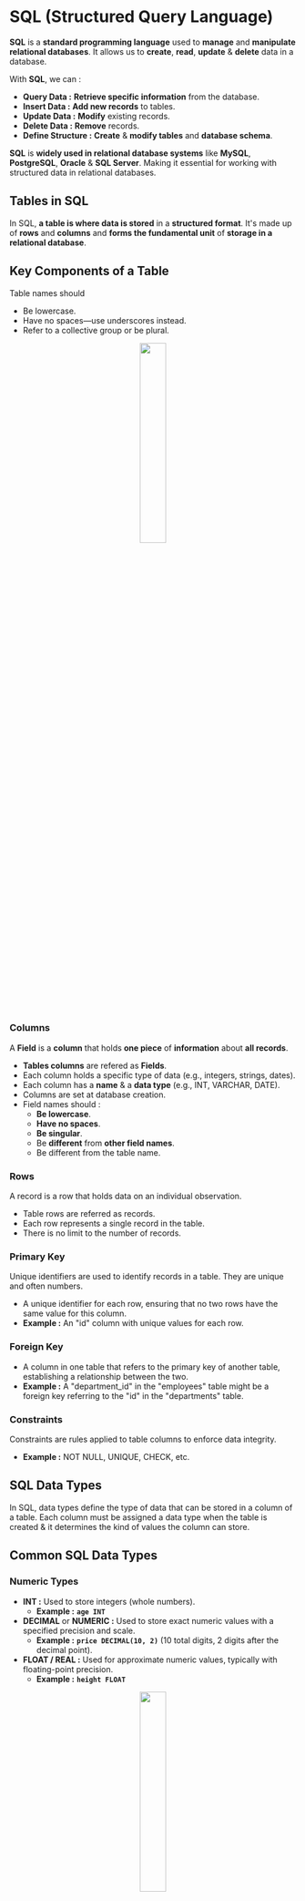 # SQL (Structured Query Language)
**SQL** is a **standard programming language** used to **manage** and **manipulate relational databases**. It allows us to **create**, **read**, **update** & **delete** data in a database.

With **SQL**, we can :
- **Query Data :** **Retrieve specific information** from the database.
- **Insert Data :** **Add new records** to tables.
- **Update Data :** **Modify** existing records.
- **Delete Data :** **Remove** records.
- **Define Structure :** **Create** & **modify tables** and **database schema**.

**SQL** is **widely used in relational database systems** like **MySQL**, **PostgreSQL**, **Oracle** & **SQL Server**. Making it essential for working with structured data in relational databases.
## Tables in SQL
In SQL, **a table is where data is stored** in a **structured format**. It's made up of **rows** and **columns** and **forms the fundamental unit** of **storage in a relational database**.
## Key Components of a Table
Table names should 
- Be lowercase.
- Have no spaces—use underscores instead.
- Refer to a collective group or be plural.
<div align="center">
    <img src="Diagram" width=30%>
</div>

### Columns
A **Field** is a **column** that holds **one piece** of **information** about **all records**.
- **Tables columns** are refered as **Fields**.
- Each column holds a specific type of data (e.g., integers, strings, dates).
- Each column has a **name** & a **data type** (e.g., INT, VARCHAR, DATE).
- Columns are set at database creation.
- Field names should :
    - **Be lowercase**.
    - **Have no spaces**.
    - **Be singular**.
    - Be **different** from **other field names**.
    - Be different from the table name.
### Rows
A record is a row that holds data on an individual observation.
- Table rows are referred as records.
- Each row represents a single record in the table.
- There is no limit to the number of records.
### Primary Key
Unique identifiers are used to identify records in a table. They are unique and often numbers.
- A unique identifier for each row, ensuring that no two rows have the same value for this column.
- **Example :** An "id" column with unique values for each row.
### Foreign Key
- A column in one table that refers to the primary key of another table, establishing a relationship between the two.
- **Example :** A "department_id" in the "employees" table might be a foreign key referring to the "id" in the "departments" table.
### Constraints
Constraints are rules applied to table columns to enforce data integrity. 
- **Example :** NOT NULL, UNIQUE, CHECK, etc.
## SQL Data Types
In SQL, data types define the type of data that can be stored in a column of a table. Each column must be assigned a data type when the table is created & it determines the kind of values the column can store.
## Common SQL Data Types
### Numeric Types
- **INT :** Used to store integers (whole numbers).
    - **Example :** **`age INT`**
- **DECIMAL** or **NUMERIC :** Used to store exact numeric values with a specified precision and scale.
    - **Example :** **`price DECIMAL(10, 2)`** (10 total digits, 2 digits after the decimal point).
- **FLOAT / REAL :** Used for approximate numeric values, typically with floating-point precision.
    - **Example :** **`height FLOAT`**
<div align="center">
    <img src="Diagram" width=30%>
</div>

### Character/String Types
- **CHAR(n) :** Fixed-length character string. If the data is shorter than n, it will be padded with spaces.
    - **Example :** **`gender CHAR(1)`**
- **VARCHAR(n) :** Variable-length character string. Can store strings up to **`n`** characters.
    - **Example :** **`name VARCHAR(100)`**
- **TEXT :** Used for storing large text values.
    **Example :** **`description TEXT`**
<div align="center">
    <img src="Diagram" width=30%>
</div>

### Date and Time Types
- **DATE :** Stores date values (year, month, day).
    - **Example :** **`birth_date DATE`**
- **TIME :** Stores time values (hour, minute, second).
    - **Example :** **`start_time TIME`**
- **DATETIME :** Stores both date and time values.
    - **Example :** **`created_at DATETIME`**
- **TIMESTAMP :** Similar to DATETIME but typically used for tracking changes and storing the time of an event in a database.
    - **Example :** **`last_updated TIMESTAMP`**
<div align="center">
    <img src="Diagram" width=30%>
</div>

### Boolean Type
- **BOOLEAN :** Stores TRUE or FALSE values.
    - **Example :** is_active BOOLEAN
### Binary Types
- **BLOB (Binary Large Object) :** Used to store binary data such as images, audio or other files.
    - **Example :** **`profile_picture BLOB`**
### Other Data Types
- **ENUM :** A string object with a predefined list of values (useful for columns that have a fixed set of options).
    - **Example :** **`status ENUM('active', 'inactive', 'suspended')`**
- **JSON :** Stores JSON formatted data for structured but flexible storage.
    - **Example :** **`preferences JSON`**
## Scema
A schema is a logical container or blueprint that defines the structure of a database. It organizes database objects like tables, views, indexes & relationships in a way that makes it easier to manage and understand the data.
<div align="center">
    <img src="Diagram" width=30%>
</div>

## Storage
Database Storage refers to how data is physically stored and managed in a database. It involves organizing data in structures like tables, data files & pages, stored on physical devices such as hard drives or SSDs. Key elements include tablespaces for grouping data, indexes for fast retrieval & data compression or encryption for optimization and security. Databases also use replication for high availability and backups for data protection. Efficient storage management ensures data integrity, performance & scalability.

## SQL Queries
SQL Queries are commands used to interact with a database. They allow us to retrieve, insert, update, or delete data from a database. 
### SELECT 
The SELECT statement is used to retrieve data from a database. It's one of the most commonly used SQL commands.
### Aliasing in SQL
Aliasing in SQL is used to give a table or column a temporary name (alias) to make queries easier to read or to simplify complex queries. Aliases are especially useful when working with long or complex table and column names. There are two types of aliasing in SQL:
1. **Column Alias :** Assigns a temporary name to a column in the result set. A column alias gives a column a temporary name. It’s useful when you want the result of a column expression (like calculations) to be more readable.
2. **Table Alias :** Assigns a temporary name to a table, often used to make joins and queries more concise.A table alias assigns a temporary name to a table. This is particularly helpful when joining multiple tables, as it makes the query easier to read and write.
### View in SQL
A view is a virtual table in a database that is based on the result of a SQL query. It doesn't store data itself but rather stores the SQL query used to retrieve data from one or more tables. Views are often used to simplify complex queries or to provide an abstraction layer for security purposes.
For More visir [SQL Queries](https://github.com/PritamChakrabortyShuvo/SQL/blob/main/00_SQL-Queries.md)

